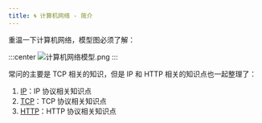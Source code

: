 ```yaml
---
title: 🌀 计算机网络 - 简介
---
```


重温一下计算机网络，模型图必须了解：

:::center
![计算机网络模型.png](https://i.loli.net/2021/08/01/VGkNyafPdFxnO2j.png)
:::

常问的主要是 TCP 相关的知识，但是 IP 和 HTTP 相关的知识点也一起整理了：

1. [IP](/interview/network/ip/)：IP 协议相关知识点
2. [TCP](/interview/network/tcp/)：TCP 协议相关知识点
3. [HTTP](/interview/network/http/)：HTTP 协议相关知识点
